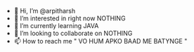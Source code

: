 - 👋 Hi, I’m @arpitharsh
- 👀 I’m interested in right now NOTHING
- 🌱 I’m currently learning JAVA 
- 💞️ I’m looking to collaborate on NOTHING
- 📫 How to reach me " VO HUM APKO BAAD ME BATYNGE "

<!---
arpitharsh/arpitharsh is a ✨ special ✨ repository because its `README.md` (this file) appears on your GitHub profile.
You can click the Preview link to take a look at your changes.
--->
